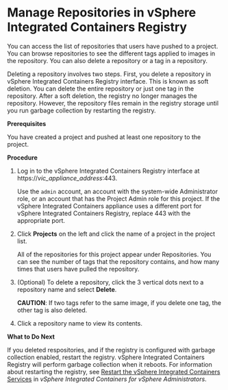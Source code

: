 # Manage Repositories in vSphere Integrated Containers Registry

You can access the list of repositories that users have pushed to a project. You can browse repositories to see the different tags applied to images in the repository. You can also delete a repository or a tag in a repository.

Deleting a repository involves two steps. First, you delete a repository in vSphere Integrated Containers Registry interface. This is known as soft deletion. You can delete the entire repository or just one tag in the repository. After a soft deletion, the registry no longer manages the repository. However, the repository files remain in the registry storage until you run garbage collection by restarting the registry.

**Prerequisites**

You have created a project and pushed at least one repository to the project.

**Procedure**

1. Log in to the vSphere Integrated Containers Registry interface at https://<i>vic_appliance_address</i>:443.

   Use the `admin` account, an account with the system-wide Administrator role, or an account that has the Project Admin role for this project. If the vSphere Integrated Containers appliance uses a different port for vSphere Integrated Containers Registry, replace 443 with the appropriate port.
2. Click **Projects** on the left and click the name of a project in the project list.

   All of the repositories for this project appear under Repositories. You can see the number of tags that the repository contains, and how many times that users have pulled the repository. 
3. (Optional) To delete a repository, click the 3 vertical dots next to a repository name and select **Delete**.

   **CAUTION**: If two tags refer to the same image, if you delete one tag, the other tag is also deleted.
4. Click a repository name to view its contents.

**What to Do Next**

If you deleted respositories, and if the registry is configured with garbage collection enabled, restart the registry. vSphere Integrated Containers Registry will perform garbage collection when it reboots. For information about restarting the registry, see [Restart the vSphere Integrated Containers Services](../vic_vsphere_admin/restart_services.md) in *vSphere Integrated Containers for vSphere Administrators*.
